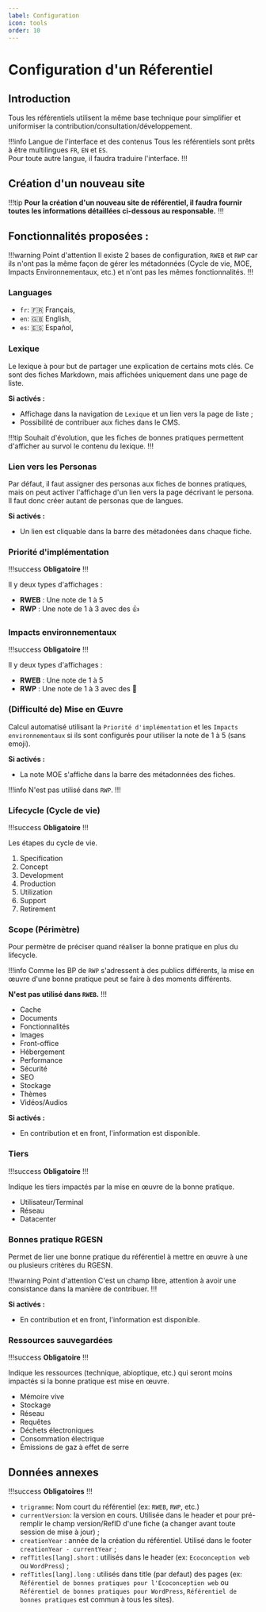 ```yaml
---
label: Configuration
icon: tools
order: 10
---
```


# Configuration d'un Réferentiel

## Introduction

Tous les référentiels utilisent la même base technique pour simplifier et uniformiser la contribution/consultation/développement.

!!!info Langue de l'interface et des contenus
Tous les référentiels sont prêts à être multilingues `FR`, `EN` et `ES`.  
Pour toute autre langue, il faudra traduire l'interface.
!!!

## Création d'un nouveau site

!!!tip
**Pour la création d'un nouveau site de référentiel, il faudra fournir toutes les informations détaillées ci-dessous au responsable.**
!!!

## Fonctionnalités proposées :

!!!warning Point d'attention
Il existe 2 bases de configuration, `RWEB` et `RWP` car ils n'ont pas la même façon de gérer les métadonnées (Cycle de vie, MOE, Impacts Environnementaux, etc.) et n'ont pas les mêmes fonctionnalités.
!!!

### Languages

- `fr`: 🇫🇷 Français,
- `en`: 🇬🇧 English,
- `es`: 🇪🇸 Español,

### Lexique

Le lexique à pour but de partager une explication de certains mots clés. Ce sont des fiches Markdown, mais affichées uniquement dans une page de liste.

**Si activés :**

- Affichage dans la navigation de `Lexique` et un lien vers la page de liste ;
- Possibilité de contribuer aux fiches dans le CMS.

!!!tip
Souhait d'évolution, que les fiches de bonnes pratiques permettent d'afficher au survol le contenu du lexique.
!!!

### Lien vers les Personas

Par défaut, il faut assigner des personas aux fiches de bonnes pratiques, mais on peut activer l'affichage d'un lien vers la page décrivant le persona. Il faut donc créer autant de personas que de langues.

**Si activés :**

- Un lien est cliquable dans la barre des métadonées dans chaque fiche.

### Priorité d'implémentation

!!!success
**Obligatoire**
!!!

Il y deux types d'affichages :

- **RWEB** : Une note de 1 à 5
- **RWP** : Une note de 1 à 3 avec des 👍

### Impacts environnementaux

!!!success
**Obligatoire**
!!!

Il y deux types d'affichages :

- **RWEB** : Une note de 1 à 5
- **RWP** : Une note de 1 à 3 avec des 🌱

### (Difficulté de) Mise en Œuvre

Calcul automatisé utilisant la `Priorité d'implémentation` et les `Impacts environnementaux` si ils sont configurés pour utiliser la note de 1 à 5 (sans emoji).

**Si activés :**

- La note MOE s'affiche dans la barre des métadonnées des fiches.

!!!info
N'est pas utilisé dans `RWP`.
!!!

### Lifecycle (Cycle de vie)

!!!success
**Obligatoire**
!!!

Les étapes du cycle de vie.

1. Specification
2. Concept
3. Development
4. Production
5. Utilization
6. Support
7. Retirement

### Scope (Périmètre)

Pour permètre de préciser quand réaliser la bonne pratique en plus du lifecycle.

!!!info
Comme les BP de `RWP` s'adressent à des publics différents, la mise en œuvre d'une bonne pratique peut se faire à des moments différents.

**N'est pas utilisé dans `RWEB`.**
!!!

- Cache
- Documents
- Fonctionnalités
- Images
- Front-office
- Hébergement
- Performance
- Sécurité
- SEO
- Stockage
- Thèmes
- Vidéos/Audios

**Si activés :**

- En contribution et en front, l'information est disponible.

### Tiers

!!!success
**Obligatoire**
!!!

Indique les tiers impactés par la mise en œuvre de la bonne pratique.

- Utilisateur/Terminal
- Réseau
- Datacenter

### Bonnes pratique RGESN

Permet de lier une bonne pratique du référentiel à mettre en œuvre à une ou plusieurs critères du RGESN.

!!!warning Point d'attention
C'est un champ libre, attention à avoir une consistance dans la manière de contribuer.
!!!

**Si activés :**

- En contribution et en front, l'information est disponible.

### Ressources sauvegardées

!!!success
**Obligatoire**
!!!

Indique les ressources (technique, abioptique, etc.) qui seront moins impactés si la bonne pratique est mise en œuvre.

- Mémoire vive
- Stockage
- Réseau
- Requêtes
- Déchets électroniques
- Consommation électrique
- Émissions de gaz à effet de serre

## Données annexes

!!!success
**Obligatoires**
!!!

- `trigramme`: Nom court du référentiel (ex: `RWEB`, `RWP`, etc.)
- `currentVersion`: la version en cours. Utilisée dans le header et pour pré-remplir le champ version/RefID d'une fiche (a changer avant toute session de mise à jour) ;
- `creationYear` : année de la création du référentiel. Utilisé dans le footer `creationYear - currentYear` ;
- `refTitles[lang].short` : utilisés dans le header (ex: `Ecoconception web` ou `WordPress`) ;
- `refTitles[lang].long` : utilisés dans title (par defaut) des pages (ex: `Référentiel de bonnes pratiques pour l'Ecoconception web` ou `Référentiel de bonnes pratiques pour WordPress`, `Référentiel de bonnes pratiques` est commun à tous les sites).
